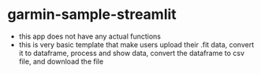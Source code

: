 # garmin-sample-streamlit
- this app does not have any actual functions
- this is very basic template that make users upload their .fit data, convert it to dataframe, process and show data, convert the dataframe to csv file, and download the file
